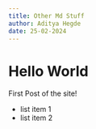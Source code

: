 ```yaml
---
title: Other Md Stuff
author: Aditya Hegde
date: 25-02-2024
---
```


# Hello World

First Post of the site!

- list item 1
- list item 2
